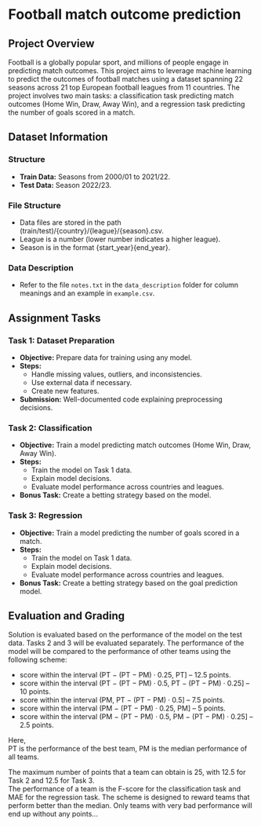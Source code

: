 # Football match outcome prediction

## Project Overview

Football is a globally popular sport, and millions of people engage in predicting match outcomes. This project aims to leverage machine learning to predict the outcomes of football matches using a dataset spanning 22 seasons across 21 top European football leagues from 11 countries. The project involves two main tasks: a classification task predicting match outcomes (Home Win, Draw, Away Win), and a regression task predicting the number of goals scored in a match.

## Dataset Information

### Structure
- **Train Data:** Seasons from 2000/01 to 2021/22.
- **Test Data:** Season 2022/23.

### File Structure
- Data files are stored in the path (train/test)/{country}/{league}/{season}.csv.
- League is a number (lower number indicates a higher league).
- Season is in the format {start_year}{end_year}.

### Data Description
- Refer to the file `notes.txt` in the `data_description` folder for column meanings and an example in `example.csv`.

## Assignment Tasks

### Task 1: Dataset Preparation
- **Objective:** Prepare data for training using any model.
- **Steps:**
  - Handle missing values, outliers, and inconsistencies.
  - Use external data if necessary.
  - Create new features.
- **Submission:** Well-documented code explaining preprocessing decisions.

### Task 2: Classification
- **Objective:** Train a model predicting match outcomes (Home Win, Draw, Away Win).
- **Steps:**
  - Train the model on Task 1 data.
  - Explain model decisions.
  - Evaluate model performance across countries and leagues.
- **Bonus Task:** Create a betting strategy based on the model.

### Task 3: Regression
- **Objective:** Train a model predicting the number of goals scored in a match.
- **Steps:**
  - Train the model on Task 1 data.
  - Explain model decisions.
  - Evaluate model performance across countries and leagues.
- **Bonus Task:** Create a betting strategy based on the goal prediction model.

## Evaluation and Grading
Solution is evaluated based on the performance of the model on the test data. Tasks 2 and 3 will be evaluated separately. The performance of the model will be compared to the performance of other teams using the following scheme:

* score within the interval (PT − (PT − PM) · 0.25, PT] – 12.5 points.  
* score within the interval (PT − (PT − PM) · 0.5, PT − (PT − PM) · 0.25] – 10 points.  
* score within the interval (PM, PT − (PT − PM) · 0.5] – 7.5 points.  
* score within the interval (PM − (PT − PM) · 0.25, PM] – 5 points.  
* score within the interval (PM − (PT − PM) · 0.5, PM − (PT − PM) · 0.25] – 2.5 points.  

Here,  
PT is the performance of the best team, PM is the median performance of all teams.  

The maximum number of points that a team can obtain is 25, with 12.5 for Task 2 and 12.5 for Task 3.  
The performance of a team is the F-score for the classification task and MAE for the regression task. The scheme is designed to reward teams that perform better than the median. Only teams with very bad performance will end up without any points...
